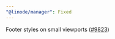```yaml
---
"@linode/manager": Fixed
---
```


Footer styles on small viewports ([#9823](https://github.com/linode/manager/pull/9823))
